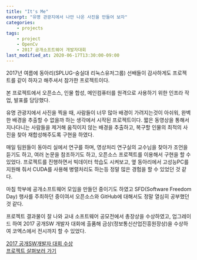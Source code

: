 ```yaml
---
title: "It's Me"
excerpt: "유명 관광지에서 나만 나온 사진을 만들어 보자"
categories:
    - projects
tags:
    - project
    - OpenCv
    - 2017 공개소프트웨어 개발자대회
last_modified_at: 2020-06-17T13:30:00-09:00
---
```

2017년 여름에 동아리(SPLUG-숭실대 리눅스유저그룹) 선배들이 감사하게도 프로젝트를 같이 하자고 해주셔서 참가한 프로젝트이다.  
 
 본 프로젝트에서 오픈소스, 인물 합성, 메인컴퓨터를 원격으로 사용하기 위한 인프라 작업, 발표를 담당했다.
 
유명 관광지에서 사진을 찍을 때, 사람들이 너무 많아 배경이 가려지는것이 아쉬워,
 완벽한 배경을 추출할 수 없을까 하는 생각에서 시작된 프로젝트이다.
  짧은 동영상을 통해서 지나다니는 사람들을 제거해 움직이지 않는 배경을 추출하고,
복구할 인물의 최적의 사진을 찾아 재합성해주도록 구현을 하였다. 

 매일 팀원들이 동아리 실에서 연구를 하며, 영상처리 연구실의 교수님을 찾아가 조언을 듣기도 하고,
  여러 논문을 참조하기도 하고, 오픈소스 프로젝트를 이용해서 구현을 할 수 있었다.
프로젝트를 진행하면서  빅데이터 학습도 시켜보고, 옆 동아리에서 고성능PC를 지원해 줘서
 CUDA를 사용해 병렬처리도 하는등 정말 많은 경험을 할 수 있었던 것 같다.  
  
마침 학부에 공개소프트웨어 모임을 만들던 중이기도 하였고 SFD(Software Freedom Day) 행사를 주최하던 중이여서
오픈소스와 GitHub에 대해서도 정말 열심히 공부했던것 같다. 

프로젝트 결과물이 잘 나와 교내 소프트웨어 공모전에서 총장상을 수상하였고,
 업그레이드 하여 2017 공개SW 개발자 대회에 출품해 금상(정보통신산업진흥원장상)을 수상하여 코엑스에서 전시까지 할 수 있었다.
 
[2017 공개SW개발자 대회 수상](https://www.oss.kr/dev_competition_activities/show/ffd9cf9d-8f9a-483a-b7a0-62140f40996a)  
[프로젝트 살펴보러 가기](https://github.com/always0ne/Its-Me)  
